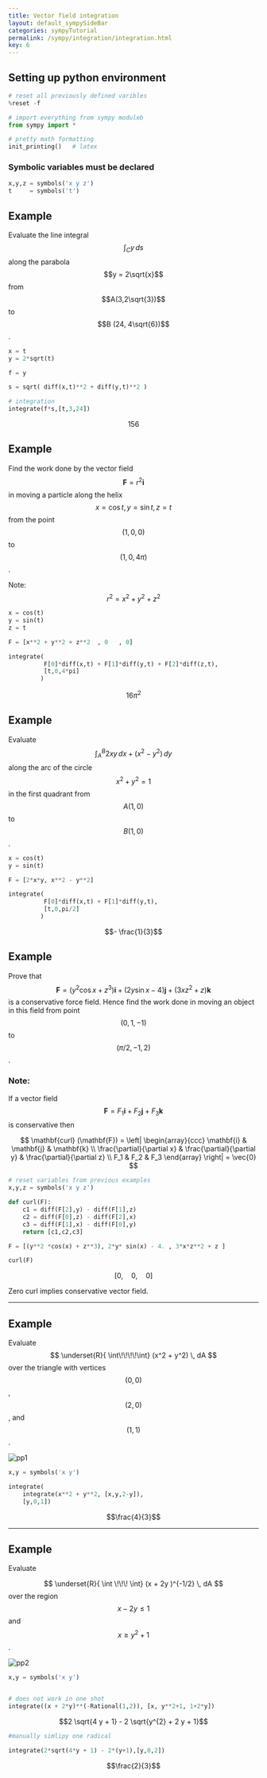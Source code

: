 ```yaml
---
title: Vector field integration
layout: default_sympySideBar
categories: sympyTutorial
permalink: /sympy/integration/integration.html
key: 6
---
```


## Setting up python environment


```python
# reset all previously defined varibles
%reset -f

# import everything from sympy moduleb 
from sympy import *

# pretty math formatting
init_printing()   # latex
```

### Symbolic variables must be declared


```python
x,y,z = symbols('x y z')
t     = symbols('t')
```

## Example

Evaluate the line integral $$\int_C y \, ds$$ along the parabola $$y = 2\sqrt{x}$$ from $$A(3,2\sqrt{3})$$ to $$B (24,  4\sqrt{6})$$.


```python
x = t
y = 2*sqrt(t)

f = y  

s = sqrt( diff(x,t)**2 + diff(y,t)**2 )

# integration
integrate(f*s,[t,3,24])

```




$$156$$




## Example 

Find the work done by the vector field $$\mathbf{F} = r^2 \mathbf{i}$$ in moving a particle along the helix $$x = \cos{t}, y = \sin{t}, z = t$$ from the point $$(1,0,0)$$ to $$(1,0,4 \pi)$$.

Note: $$r^2 = x^2 + y^2 + z^2$$



```python
x = cos(t)
y = sin(t)
z = t

F = [x**2 + y**2 + z**2  , 0   , 0]

integrate(
          F[0]*diff(x,t) + F[1]*diff(y,t) + F[2]*diff(z,t),
          [t,0,4*pi]
         )


```




$$16 \pi^{2}$$




## Example

Evaluate $$\displaystyle \int_A^B 2xy\,dx + (x^2 - y^2)\, dy$$ along the arc of the circle $$x^2 + y^2 = 1$$ in the first quadrant from $$A(1,0)$$ to $$B(1,0)$$.


```python
x = cos(t)
y = sin(t)

F = [2*x*y, x**2 - y**2]

integrate(
          F[0]*diff(x,t) + F[1]*diff(y,t),
          [t,0,pi/2]
         )
```




$$- \frac{1}{3}$$



## Example

Prove that $$\displaystyle \mathbf{F} = (y^2 \cos{x} + z^3)\mathbf{i} + (2y \sin{x} - 4)\mathbf{j} +(3xz^2 + z) \mathbf{k}$$ is a conservative force field. Hence find the work done in moving an object in this field from point $$(0,1,-1)$$ to $$(\pi/2, -1, 2)$$.

### Note:

If a vector field $$\mathbf{F} = F_1 \mathbf{i} + F_2 \mathbf{j} +  F_3 \mathbf{k
} $$ is conservative then

$$
\mathbf{curl} (\mathbf{F}) = \left| 
\begin{array}{ccc}
\mathbf{i} & \mathbf{j} & \mathbf{k} \\
\frac{\partial}{\partial x} & \frac{\partial}{\partial y} & \frac{\partial}{\partial z} \\
F_1 & F_2 & F_3
\end{array}
\right| = \vec{0}
$$



```python
# reset variables from previous examples
x,y,z = symbols('x y z') 

def curl(F):
    c1 = diff(F[2],y) - diff(F[1],z)
    c2 = diff(F[0],z) - diff(F[2],x)
    c3 = diff(F[1],x) - diff(F[0],y)
    return [c1,c2,c3]
```


```python
F = [(y**2 *cos(x) + z**3), 2*y* sin(x) - 4. , 3*x*z**2 + z ]
```


```python
curl(F)

```




$$\left [ 0, \quad 0, \quad 0\right ]$$



Zero curl implies conservative vector field. 

-----------------------------------------

## Example

Evaluate 
$$
\underset{R}{
\int\!\!\!\!\int} (x^2 + y^2) \, dA
$$
over the triangle with vertices $$(0,0)$$, $$(2,0)$$, and $$(1,1)$$.

![pp1](/images/integration/pp1.png)



```python
x,y = symbols('x y')

integrate( 
    integrate(x**2 + y**2, [x,y,2-y]),
    [y,0,1])

```




$$\frac{4}{3}$$



--------------------

## Example

Evaluate 

$$
\underset{R}{
\int \!\!\! \int} (x + 2y )^{-1/2} \, dA
$$
over the region $$x - 2y \le 1$$ and $$x \ge y^2 +1$$.

![pp2](/images/integration/pp2.png)


```python
x,y = symbols('x y')


# does not work in one shot
integrate((x + 2*y)**(-Rational(1,2)), [x, y**2+1, 1+2*y])

```




$$2 \sqrt{4 y + 1} - 2 \sqrt{y^{2} + 2 y + 1}$$




```python
#manually simlipy one radical

integrate(2*sqrt(4*y + 1) - 2*(y+1),[y,0,2])
```




$$\frac{2}{3}$$


